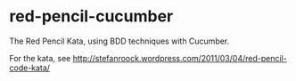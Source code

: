 red-pencil-cucumber
===================

The Red Pencil Kata, using BDD techniques with Cucumber.

For the kata, see http://stefanroock.wordpress.com/2011/03/04/red-pencil-code-kata/

